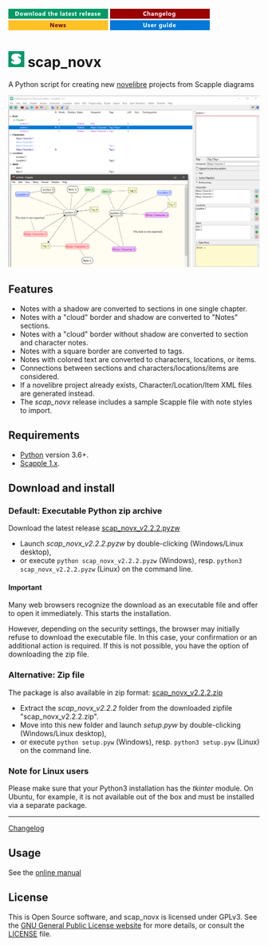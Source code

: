 [![Download the latest release](docs/img/download-button.png)](https://raw.githubusercontent.com/peter88213/scap_novx/main/dist/scap_novx_v2.2.2.pyzw)
[![Changelog](docs/img/changelog-button.png)](docs/changelog.md)
[![News](docs/img/news-button.png)](https://github.com/peter88213/novelibre/discussions/1)
[![User guide](docs/img/help-button.png)](https://peter88213.github.io/nvhelp-en/scap_novx/)

# ![S](icons/sLogo32.png) scap_novx

A Python script for creating new [novelibre](https://github.com/peter88213/novelibre/) projects from Scapple diagrams 

![Screenshot: Example](docs/Screenshots/screen01.png)

## Features

- Notes with a shadow are converted to sections in one single chapter.
- Notes with a "cloud" border and shadow are converted to "Notes" sections.
- Notes with a "cloud" border without shadow are converted to section and character notes.
- Notes with a square border are converted to tags.
- Notes with colored text are converted to characters, locations, or items.
- Connections between sections and characters/locations/items are considered.
- If a novelibre project already exists, Character/Location/Item XML files are generated instead.
- The *scap_novx* release includes a sample Scapple file with note styles to import.

 
## Requirements

- [Python](https://www.python.org/) version 3.6+.
- [Scapple 1.x](https://www.literatureandlatte.com/scapple/overview).


## Download and install

### Default: Executable Python zip archive

Download the latest release [scap_novx_v2.2.2.pyzw](https://github.com/peter88213/scap_novx/raw/main/dist/scap_novx_v2.2.2.pyzw)

- Launch *scap_novx_v2.2.2.pyzw* by double-clicking (Windows/Linux desktop),
- or execute `python scap_novx_v2.2.2.pyzw` (Windows), resp. `python3 scap_novx_v2.2.2.pyzw` (Linux) on the command line.

#### Important

Many web browsers recognize the download as an executable file and offer to open it immediately. 
This starts the installation.

However, depending on the security settings, the browser may 
initially  refuse  to download the executable file. 
In this case, your confirmation or an additional action is required. 
If this is not possible, you have the option of downloading 
the zip file. 


### Alternative: Zip file

The package is also available in zip format: [scap_novx_v2.2.2.zip](https://github.com/peter88213/scap_novx/raw/main/dist/scap_novx_v2.2.2.zip)

- Extract the *scap_novx_v2.2.2* folder from the downloaded zipfile "scap_novx_v2.2.2.zip".
- Move into this new folder and launch *setup.pyw* by double-clicking (Windows/Linux desktop), 
- or execute `python setup.pyw` (Windows), resp. `python3 setup.pyw` (Linux) on the command line.

### Note for Linux users

Please make sure that your Python3 installation has the *tkinter* module. On Ubuntu, for example, it is not available out of the box and must be installed via a separate package. 

------------------------------------------------------------------

[Changelog](docs/changelog.md)

## Usage

See the [online manual](https://peter88213.github.io/nvhelp-en/scap_novx/)

## License

This is Open Source software, and scap_novx is licensed under GPLv3. See the
[GNU General Public License website](https://www.gnu.org/licenses/gpl-3.0.en.html) for more
details, or consult the [LICENSE](https://github.com/peter88213/scap_novx/blob/main/LICENSE) file.


 




